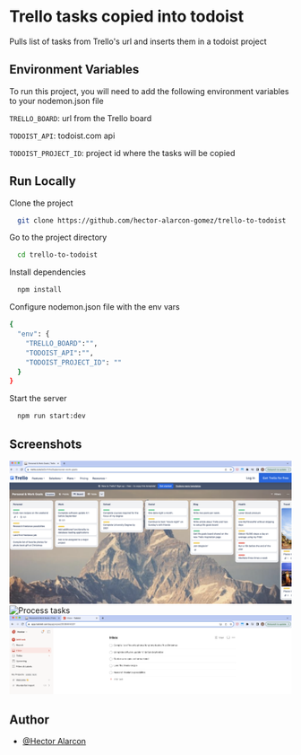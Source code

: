 # Trello tasks copied into todoist

Pulls list of tasks from Trello's url and inserts them in a todoist project

## Environment Variables

To run this project, you will need to add the following environment variables to your nodemon.json file

`TRELLO_BOARD`: url from the Trello board

`TODOIST_API`: todoist.com api

`TODOIST_PROJECT_ID`: project id where the tasks will be copied

## Run Locally

Clone the project

```bash
  git clone https://github.com/hector-alarcon-gomez/trello-to-todoist
```

Go to the project directory

```bash
  cd trello-to-todoist
```

Install dependencies

```bash
  npm install
```

Configure nodemon.json file with the env vars

```bash
{
  "env": {
    "TRELLO_BOARD":"",
    "TODOIST_API":"",
    "TODOIST_PROJECT_ID": ""
  }
}
```

Start the server

```bash
  npm run start:dev
```

## Screenshots

![Trello tasks](https://raw.githubusercontent.com/hector-alarcon-gomez/trello-to-todoist/main/imgs/trello-tasks.png?token=GHSAT0AAAAAACLHUFJYOX5PUETI562WITWSZLWHOJQ)
![Process tasks](https://github.com/hector-alarcon-gomez/raw/main/trello-to-todoist/main/imgs/process-tasks.png)
![Todoist tasks](https://raw.githubusercontent.com/hector-alarcon-gomez/trello-to-todoist/main/imgs/todoist-tasks.png?token=GHSAT0AAAAAACLHUFJYZM7QDBYSILS3MP56ZLWHOKQ)

## Author

- [@Hector Alarcon](https://www.github.com/hector-alarcon-gomez)
